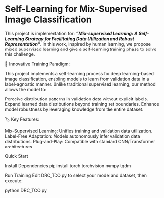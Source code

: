 # Self-Learning for Mix-Supervised Image Classification

This project is implementation for: ***”Mix-supervised Learning: A Self-Learning Strategy for Facilitating Data Utilization and Robust Representation“***. In this work, inspired by human learning, we propose mixed supervised learning and give a self-learning training phase to solve this challenge. 

🚀 Innovative Training Paradigm:

This project implements a self-learning process for deep learning-based image classification, enabling models to learn from validation data in a label-agnostic manner. Unlike traditional supervised learning, our method allows the model to:

Perceive distribution patterns in validation data without explicit labels. Expand learned data distributions beyond training set boundaries. Enhance model robustness by leveraging knowledge from the entire dataset.

🏷️ Key Features:

Mix-Supervised Learning: Unifies training and validation data utilization. Label-Free Adaptation: Models autonomously infer validation data distributions. Plug-and-Play: Compatible with standard CNN/Transformer architectures.

Quick Start

Install Dependencies
pip install torch torchvision numpy tqdm

Run Training
Edit DRC_TCO.py to select your model and dataset, then execute:

python DRC_TCO.py
